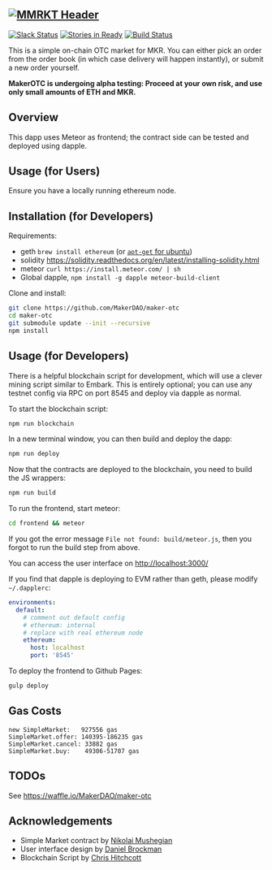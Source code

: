 [![MMRKT Header](https://ipfs.pics/ipfs/QmYzq3MwiiLZycJ6Fv7LU12HY6ssXRBA4ocHn5mMVU8TQz)]()
---
[![Slack Status](https://makerdao.herokuapp.com/badge.svg)](https://makerdao.herokuapp.com/)
[![Stories in Ready](https://badge.waffle.io/MakerDAO/maker-otc.png?label=ready&title=Ready)](https://waffle.io/MakerDAO/maker-otc)
[![Build Status](https://api.travis-ci.org/MakerDAO/maker-otc.svg?branch=master)](https://travis-ci.org/MakerDAO/maker-otc)


This is a simple on-chain OTC market for MKR. You can either pick an order from the order book (in which case delivery will happen instantly), or submit a new order yourself.

**MakerOTC is undergoing alpha testing: Proceed at your own risk, and use only small amounts of ETH and MKR.**

## Overview

This dapp uses Meteor as frontend; the contract side can be tested and deployed using dapple.

## Usage (for Users)

Ensure you have a locally running ethereum node.

## Installation (for Developers)

Requirements:

* geth `brew install ethereum` (or [`apt-get` for ubuntu](https://github.com/ethereum/go-ethereum/wiki/Installation-Instructions-for-Ubuntu))
* solidity https://solidity.readthedocs.org/en/latest/installing-solidity.html
* meteor `curl https://install.meteor.com/ | sh`
* Global dapple, `npm install -g dapple meteor-build-client`

Clone and install:

```bash
git clone https://github.com/MakerDAO/maker-otc
cd maker-otc
git submodule update --init --recursive
npm install
```

## Usage (for Developers)

There is a helpful blockchain script for development, which will use a clever mining script similar to Embark. This is entirely optional; you can use any testnet config via RPC on port 8545 and deploy via dapple as normal.

To start the blockchain script:

```bash
npm run blockchain
```

In a new terminal window, you can then build and deploy the dapp:

```bash
npm run deploy
```

Now that the contracts are deployed to the blockchain, you need to build the JS wrappers:

```bash
npm run build
```

To run the frontend, start meteor:

```bash
cd frontend && meteor
```

If you got the error message `File not found: build/meteor.js`, then you forgot to run the build step from above.

You can access the user interface on [http://localhost:3000/](http://localhost:3000/)

If you find that dapple is deploying to EVM rather than geth, please modify `~/.dapplerc`:

```yaml
environments:
  default:
    # comment out default config
    # ethereum: internal
    # replace with real ethereum node
    ethereum:
      host: localhost
      port: '8545'
```

To deploy the frontend to Github Pages:

```bash
gulp deploy
```

## Gas Costs

```
new SimpleMarket:   927556 gas
SimpleMarket.offer: 140395-186235 gas
SimpleMarket.cancel: 33882 gas
SimpleMarket.buy:    49306-51707 gas
```

## TODOs
See https://waffle.io/MakerDAO/maker-otc

## Acknowledgements
* Simple Market contract by [Nikolai Mushegian](https://github.com/nmushegian)
* User interface design by [Daniel Brockman](https://github.com/dbrock)
* Blockchain Script by [Chris Hitchcott](https://github.com/hitchcott)
